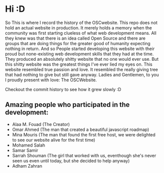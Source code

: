 # Hi :D

So This is where I record the history of the OSCwebsite. This repo does not hold an actual website in production. It merely holds a memory when the community was first starting clueless of what web development means.
All they knew was that there is an idea called Open Source and there are groups that are doing things for the greater good of humanity expecting nothing in return.
And so People started developing this website with their proud but none-existing web development skills that they had at the time.
They produced an absolutely shitty website that no one would ever use. But this shitty website was the greatest things I've ever lied my eyes on. This website resembled true passion and love. It resembled the really giving tree
that had nothing to give but still gave anyway.
Ladies and Gentlemen, to you I proudly present with love: The OSCWebsite.

Checkout the commit history to see how it grew slowly :D

## Amazing people who participated in the development:
* Alaa M. Fouad (The Creator)
* Omar Ahmed (The man that created a beautiful javascript roadmap)
* Mina Mouris (The man that found the first free host, we were delighted to see our website alive for the first time)
* Mohamed Salah
* Samar Samir
* Sarrah Shouman (The girl that worked with us, eventhough she's never seen us even until today, but she decided to help anyway)
* Adham Zahran
